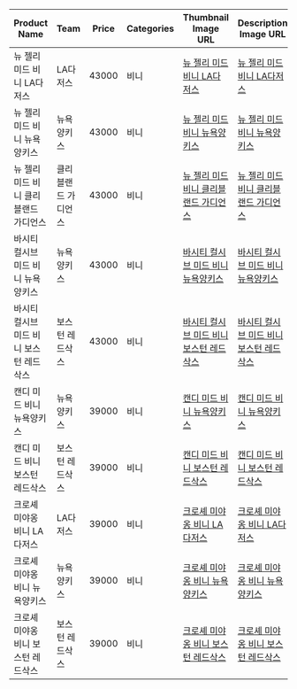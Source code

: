 |Product Name|Team|Price|Categories|Thumbnail Image URL|Description Image URL|
|-|-|-|-|-|-|
|뉴 젤리 미드 비니 LA다저스|LA다저스|43000|비니|[뉴 젤리 미드 비니 LA다저스](./images/knit_cap/thumbnail/new_jelly_la.jpg)|[뉴 젤리 미드 비니 LA다저스](./images/knit_cap/description/new_jelly_la.jpg)|
|뉴 젤리 미드 비니 뉴욕양키스|뉴욕양키스|43000|비니|[뉴 젤리 미드 비니 뉴욕양키스](./images/knit_cap/thumbnail/new_jelly_ny.jpg)|[뉴 젤리 미드 비니 뉴욕양키스](./images/knit_cap/description/new_jelly_ny.jpg)
|뉴 젤리 미드 비니 클리블랜드 가디언스|클리블랜드 가디언스|43000|비니|[뉴 젤리 미드 비니 클리블랜드 가디언스](./images/knit_cap/thumbnail/new_jelly_cg.jpg)|[뉴 젤리 미드 비니 클리블랜드 가디언스](./images/knit_cap/description/new_jelly_cg.jpg)|
|바시티 컬시브 미드 비니 뉴욕양키스|뉴욕양키스|43000|비니|[바시티 컬시브 미드 비니 뉴욕양키스](./images/knit_cap/thumbnail/cursive_ny.jpg)|[바시티 컬시브 미드 비니 뉴욕양키스](./images/knit_cap/description/cursive_ny.jpg)|
|바시티 컬시브 미드 비니 보스턴 레드삭스|보스턴 레드삭스|43000|비니|[바시티 컬시브 미드 비니 보스턴 레드삭스](./images/knit_cap/thumbnail/cursive_red_sox.jpg)|[바시티 컬시브 미드 비니 보스턴 레드삭스](./images/knit_cap/description/cursive_red_sox.jpg)|
|캔디 미드 비니 뉴욕양키스|뉴욕양키스|39000|비니|[캔디 미드 비니 뉴욕양키스](./images/knit_cap/thumbnail/candy_ny.jpg)|[캔디 미드 비니 뉴욕양키스](./images/knit_cap/description/candy_ny.jpg)|
|캔디 미드 비니 보스턴 레드삭스|보스턴 레드삭스|39000|비니|[캔디 미드 비니 보스턴 레드삭스](./images/knit_cap/thumbnail/candy_red_sox.jpg)|[캔디 미드 비니 보스턴 레드삭스](./images/knit_cap/description/candy_red_sox.jpg)|
|크로셰 미야옹 비니 LA다저스|LA다저스|39000|비니|[크로셰 미야옹 비니 LA다저스](./images/knit_cap/thumbnail/miyaong_la.jpg)|[크로셰 미야옹 비니 LA다저스](./images/knit_cap/description/miyaong_la.jpg)|
|크로셰 미야옹 비니 뉴욕양키스|뉴욕양키스|39000|비니|[크로셰 미야옹 비니 뉴욕양키스](./images/knit_cap/thumbnail/miyaong_ny.jpg)|[크로셰 미야옹 비니 뉴욕양키스](./images/knit_cap/description/miyaong_ny.jpg)|
|크로셰 미야옹 비니 보스턴 레드삭스|보스턴 레드삭스|39000|비니|[크로셰 미야옹 비니 보스턴 레드삭스](./images/knit_cap/thumbnail/miyaong_red_sox.jpg)|[크로셰 미야옹 비니 보스턴 레드삭스](./images/knit_cap/description/miyaong_red_sox.jpg)|